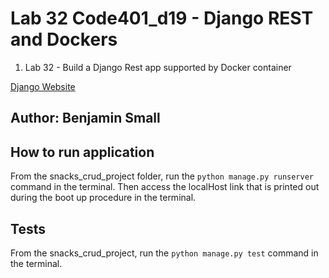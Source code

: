 # Lab 32 Code401_d19 - Django REST and Dockers

1. Lab 32 - Build a Django Rest app supported by Docker container

[Django Website]()

## Author: Benjamin Small

## How to run application

From the snacks_crud_project folder, run the `python manage.py runserver` command in the terminal. Then access the localHost link that is printed out during the boot up procedure in the terminal.

## Tests

From the snacks_crud_project, run the `python manage.py test` command in the terminal.
